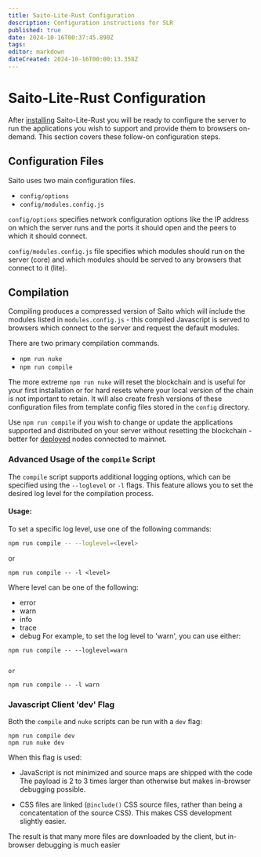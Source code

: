 ```yaml
---
title: Saito-Lite-Rust Configuration
description: Configuration instructions for SLR
published: true
date: 2024-10-16T00:37:45.890Z
tags: 
editor: markdown
dateCreated: 2024-10-16T00:00:13.358Z
---
```


# Saito-Lite-Rust Configuration

After [installing](https://wiki.saito.io/en/tech/javascript#installation) Saito-Lite-Rust you will be ready to configure the server to run the applications you wish to support and provide them to browsers on-demand. This section covers these follow-on configuration steps.

## Configuration Files

Saito uses two main configuration files. 

- `config/options`
- `config/modules.config.js`

`config/options` specifies network configuration options like the IP address on which the server runs and the ports it should open and the peers to which it should connect. 

`config/modules.config.js` file specifies which modules should run on the server (core) and which modules should be served to any browsers that connect to it (lite).

## Compilation

Compiling produces a compressed version of Saito which will include the modules listed in `modules.config.js` - this compiled Javascript is served to browsers which connect to the server and request the default modules.

There are two primary compilation commands. 

- `npm run nuke`
- `npm run compile`


The more extreme `npm run nuke` will reset the blockchain and is useful for your first installation or for hard resets where your local version of the chain is not important to retain. It will also create fresh versions of these configuration files from template config files stored in the `config` directory.

Use `npm run compile` if you wish to change or update the applications supported and distributed on your server without resetting the blockchain - better for [deployed](https://wiki.saito.io/en/tech/deployment) nodes connected to mainnet.

### Advanced Usage of the `compile` Script

The `compile` script supports additional logging options, which can be specified using the `--loglevel` or `-l` flags. This feature allows you to set the desired log level for the compilation process.

#### Usage:

To set a specific log level, use one of the following commands:

```bash
npm run compile -- --loglevel=<level>
```

or 
```
npm run compile -- -l <level>
```

Where level can be one of the following:

- error
- warn
- info
- trace
- debug
For example, to set the log level to 'warn', you can use either:

```
npm run compile -- --loglevel=warn


or

npm run compile -- -l warn

```

### Javascript Client 'dev' Flag

Both the `compile` and `nuke` scripts can be run with a `dev` flag:

```
npm run compile dev
npm run nuke dev
```

When this flag is used:

 * JavaScript is not minimized and source maps are shipped with the code 
   The payload is 2 to 3 times larger than otherwise but makes in-browser 
   debugging possible.
   
 * CSS files are linked (```@include()``` CSS source files, rather than 
   being a concatentation of the source CSS). This makes CSS development
   slightly easier.
   
The result is that many more files are downloaded by the client, but in-browser debugging is much easier